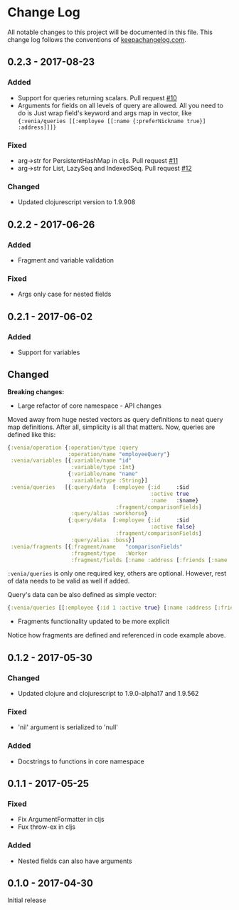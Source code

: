 # Change Log
All notable changes to this project will be documented in this file. This change log follows the conventions of [keepachangelog.com](http://keepachangelog.com/).

## 0.2.3 - 2017-08-23
### Added 
- Support for queries returning scalars. Pull request [#10](https://github.com/Vincit/venia/pull/10)
- Arguments for fields on all levels of query are allowed. 
All you need to do is Just wrap field's keyword and args map in vector, like `{:venia/queries [[:employee [[:name {:preferNickname true}] :address]]]}`

### Fixed
- arg->str for PersistentHashMap in cljs. Pull request [#11](https://github.com/Vincit/venia/pull/11)
- arg->str for List, LazySeq and IndexedSeq. Pull request [#12](https://github.com/Vincit/venia/pull/12)

### Changed
- Updated clojurescript version to 1.9.908

## 0.2.2 - 2017-06-26
### Added
- Fragment and variable validation

### Fixed
- Args only case for nested fields


## 0.2.1 - 2017-06-02
### Added 
- Support for variables

## Changed
**Breaking changes:**
- Large refactor of core namespace - API changes

Moved away from huge nested vectors as query definitions to neat query map definitions. After all, simplicity is all that matters.
Now, queries are defined like this:
```clj
{:venia/operation {:operation/type :query
                   :operation/name "employeeQuery"}
 :venia/variables [{:variable/name "id"
                    :variable/type :Int}
                   {:variable/name "name"
                    :variable/type :String}]
 :venia/queries   [{:query/data  [:employee {:id     :$id
                                             :active true
                                             :name   :$name}
                                  :fragment/comparisonFields]
                    :query/alias :workhorse}
                   {:query/data  [:employee {:id     :$id
                                             :active false}
                                  :fragment/comparisonFields]
                    :query/alias :boss}]
 :venia/fragments [{:fragment/name   "comparisonFields"
                    :fragment/type   :Worker
                    :fragment/fields [:name :address [:friends [:name :email]]]}]}
```

`:venia/queries` is only one required key, others are optional. However, rest of data needs to be valid as well if added.

Query's data can be also defined as simple vector:

```clj
{:venia/queries [[:employee {:id 1 :active true} [:name :address [:friends {:id 1} [:name :email]]]]]}
```
- Fragments functionality updated to be more explicit

Notice how fragments are defined and referenced in code example above. 


## 0.1.2 - 2017-05-30
### Changed
- Updated clojure and clojurescript to 1.9.0-alpha17 and 1.9.562

### Fixed
- 'nil' argument is serialized to 'null'

### Added
- Docstrings to functions in core namespace

## 0.1.1 - 2017-05-25
### Fixed
- Fix ArgumentFormatter in cljs
- Fux throw-ex in cljs

### Added
- Nested fields can also have arguments

## 0.1.0 - 2017-04-30
Initial release